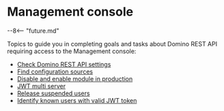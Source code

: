# Management console

--8<-- "future.md"

Topics to guide you in completing goals and tasks about Domino REST API requiring access to the Management console:

- [Check Domino REST API settings](checksettings.md)
- [Find configuration sources](configsrc.md)
- [Disable and enable module in production](disablemodule.md)
- [JWT multi server](jwtmultiserver.md)
- [Release suspended users](suspendeduser.md)
- [Identify known users with valid JWT token](usersmc.md)




